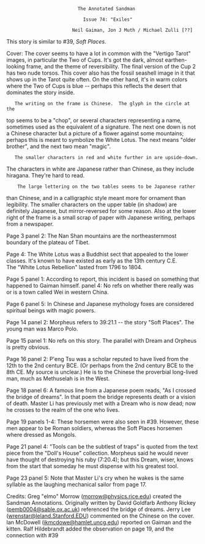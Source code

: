                               The Annotated Sandman

                                Issue 74: "Exiles"

                            Neil Gaiman, Jon J Muth / Michael Zulli [??]

This story is similar to #39, _Soft Places_.

Cover:  The cover seems to have a lot in common with the "Vertigo Tarot" 
images, in particular the Two of Cups.  It's got the dark, almost 
earthen-looking frame, and the theme of reversibility.  The final
version of the Cup 2 has two nude torsos.  This cover also has the fossil
seashell image in it that shows up in the Tarot quite often.  On the other
hand, it's in warm colors where the Two of Cups is blue -- perhaps
this reflects the desert that dominates the story inside.

	   The writing on the frame is Chinese.  The glyph in the circle at the
top seems to be a "chop", or several characters representing a name, sometimes
used as the equivalent of a signature.  The next one down is not a Chinese
character but a picture of a flower against some mountains; perhaps this
is meant to symbolize the White Lotus.  The next means "older brother", and
the next two mean "magic".

	   The smaller characters in red and white further in are upside-down.
The characters in white are Japanese rather than Chinese, as they include
hiragana.  They're hard to read.

        The large lettering on the two tables seems to be Japanese rather
than Chinese, and in a calligraphic style meant more for ornament than
legibility.  The smaller characters on the upper table (in shadow) are 
definitely Japanese, but mirror-reversed for some reason.  Also at the lower
right of the frame is a small scrap of paper with Japanese writing, perhaps 
from a newspaper.

Page 3 panel 2: The Nan Shan mountains are the northeasternmost boundary of 
the plateau of Tibet.
  
Page 4:  The White Lotus was a Buddhist sect that appealed to the lower
classes.  It's known to have existed as early as the 13th century C.E.  
The "White Lotus Rebellion" lasted from 1796 to 1804.

Page 5 panel 1: According to report, this incident is based on something
that happened to Gaiman himself.
       panel 4: No refs on whether there really was or is a town called Wei
in western China.

Page 6 panel 5: In Chinese and Japanese mythology foxes are considered
spiritual beings with magic powers.

Page 14 panel 2: Morpheus refers to 39:21.1 -- the story "Soft Places".
The young man was Marco Polo.

Page 15 panel 1: No refs on this story.  The parallel with Dream and Orpheus
is pretty obvious.

Page 16 panel 2: P'eng Tsu was a scholar reputed to have lived from the 
12th to the 2nd century BCE.  (Or perhaps from the 2nd century BCE to 
the 8th CE.  My source is unclear.)  He is to the Chinese the proverbial
long-lived man, much as Methuselah is in the West.

Page 18 panel 6: A famous line from a Japanese poem reads, "As I crossed
the bridge of dreams".  In that poem the bridge represents death or a vision
of death.  Master Li has previously met with a Dream who is now dead; now
he crosses to the realm of the one who lives.

Page 19 panels 1-4: These horsemen were also seen in #39. However, these men
appear to be Roman soldiers, whereas the Soft Places horsemen where dressed as
Mongols.
    
Page 21 panel 4: "Tools can be the subtlest of traps" is quoted from the 
text piece from the "Doll's House" collection.  Morpheus said he would
never have thought of destroying his ruby (7:20.4); but this Dream, wiser,
knows from the start that someday he must dispense with his greatest tool.

Page 23 panel 5:  Note that Master Li's cry when he wakes is the same syllable
as the laughing mechanical sailor from page 17.

Credits:
	Greg "elmo" Morrow (morrow@physics.rice.edu) created the Sandman
Annotations.
    Originally written by David Goldfarb
	Anthony Rickey (pemb0004@sable.ox.ac.uk) referenced the bridge 
of dreams.
	Jerry Lee (wrenstar@leland.Stanford.EDU) commented on the Chinese on
the cover.
	Ian McDowell (ikmcdowe@hamlet.uncg.edu) reported on Gaiman and the 
kitten.
    Ralf Hildebrandt added the observation on page 19, and the connection
with #39
